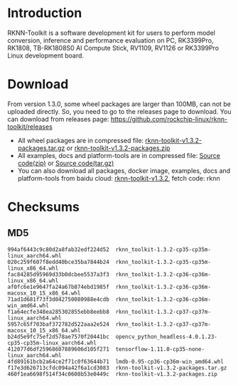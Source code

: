 # Introduction
RKNN-Toolkit is a software development kit for users to perform model conversion, inference and performance evaluation on PC, RK3399Pro, RK1808, TB-RK1808S0 AI Compute Stick, RV1109, RV1126 or RK3399Pro Linux development board.
# Download
From version 1.3.0, some wheel packages are larger than 100MB, can not be uploaded directly. So, you need to go to the releases page to download.
You can download from releases page: https://github.com/rockchip-linux/rknn-toolkit/releases
- All wheel packages are in compressed file: [rknn-toolkit-v1.3.2-packages.tar.gz](https://github.com/rockchip-linux/rknn-toolkit/releases/download/v1.3.2/rknn-toolkit-v1.3.2-packages.tar.gz "rknn-toolkit-v1.3.2-packages.tar.gz") or [rknn-toolkit-v1.3.2-packages.zip](https://github.com/rockchip-linux/rknn-toolkit/releases/download/v1.3.2/rknn-toolkit-v1.3.2-packages.zip "rknn-toolkit-v1.3.2-packages.zip ")
- All examples, docs and platform-tools are in compressed file: [Source code(zip)](https://github.com/rockchip-linux/rknn-toolkit/archive/v1.3.2.zip "Source code(zip)") or [Source code(tar.gz)](https://github.com/rockchip-linux/rknn-toolkit/archive/v1.3.2.tar.gz "Source code(tar.gz)")
- You can also download all packages, docker image, examples, docs and platform-tools from baidu cloud: [rknn-toolkit-v1.3.2](https://eyun.baidu.com/s/3bqiKboV "rknn-toolkit-v1.3.2"), fetch code: rknn
# Checksums
## MD5
```
994af6443c9c80d2a8fab32edf224d52  rknn_toolkit-1.3.2-cp35-cp35m-linux_aarch64.whl
020c259f607f8edd40bce35ba7844b24  rknn_toolkit-1.3.2-cp35-cp35m-linux_x86_64.whl
fac84285d95969d33b0dcbee5537a3f3  rknn_toolkit-1.3.2-cp36-cp36m-linux_x86_64.whl
af0fc6e1e9647fa24a67b874ebd1985f  rknn_toolkit-1.3.2-cp36-cp36m-macosx_10_15_x86_64.whl
71ad1d681f73f3d042750080988e4cdb  rknn_toolkit-1.3.2-cp36-cp36m-win_amd64.whl
f1a64ecfe348ea285302855ebb8eebb8  rknn_toolkit-1.3.2-cp37-cp37m-linux_aarch64.whl
5957c65f703baf372782d522aaa2e524  rknn_toolkit-1.3.2-cp37-cp37m-macosx_10_15_x86_64.whl
b24d5e9fc75ef2d578ae7570f20441bc  opencv_python_headless-4.0.1.23-cp35-cp35m-linux_aarch64.whl
412077d6df25968607889606d105f271  tensorflow-1.11.0-cp35-none-linux_aarch64.whl
4fd89161bcb2a64ce2f71c0f63644b71  lmdb-0.95-cp36-cp36m-win_amd64.whl
f17e3d626713cfdc094a42f6a1cd3083  rknn-toolkit-v1.3.2-packages.tar.gz
460f1ea6698f514f34c0608b53e0449c  rknn-toolkit-v1.3.2-packages.zip
```

